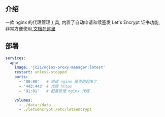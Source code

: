## 介绍

一款 nginx 的代理管理工具, 内置了自动申请和续签发 Let's Encrypt 证书功能, 非常方便使用,[文档在这里](https://nginxproxymanager.com/)


## 部署

```yml
services:
  app:
    image: 'jc21/nginx-proxy-manager:latest'
    restart: unless-stopped
    ports:
      - '80:80'   # 测试 nginx 是否跑起来了
      - '443:443' # 代理 https
      - '81:81'   # 配置管理 nginx 代理

    volumes:
      - ./data:/data
      - ./letsencrypt:/etc/letsencrypt
```



